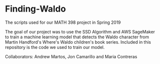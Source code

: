 # Finding-Waldo
The scripts used for our MATH 398 project in Spring 2019

The goal of our project was to use the SSD Algorithm and AWS SageMaker to train a machine learning model that detects the Waldo character from Martin Handford's Where's Waldo children's book series. Included in this repository is the code we used to train our model.


Collaborators: Andrew Martos, Jon Camarillo and Maria Contreras

